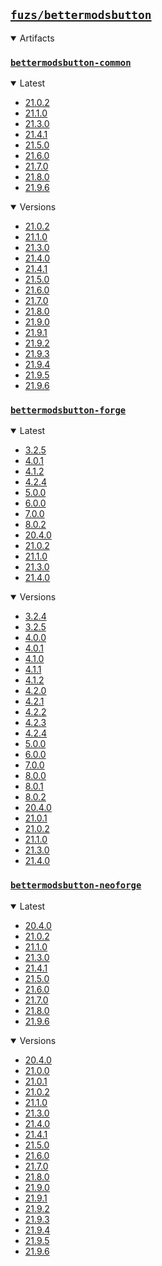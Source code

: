 ## [`fuzs/bettermodsbutton`](.)

<details open>
<summary>Artifacts</summary>

### [`bettermodsbutton-common`](./bettermodsbutton-common)
<details open>
<summary>Latest</summary>

- [21.0.2](./bettermodsbutton-common/21.0.2)
- [21.1.0](./bettermodsbutton-common/21.1.0)
- [21.3.0](./bettermodsbutton-common/21.3.0)
- [21.4.1](./bettermodsbutton-common/21.4.1)
- [21.5.0](./bettermodsbutton-common/21.5.0)
- [21.6.0](./bettermodsbutton-common/21.6.0)
- [21.7.0](./bettermodsbutton-common/21.7.0)
- [21.8.0](./bettermodsbutton-common/21.8.0)
- [21.9.6](./bettermodsbutton-common/21.9.6)
</details>

<details open>
<summary>Versions</summary>

- [21.0.2](./bettermodsbutton-common/21.0.2)
- [21.1.0](./bettermodsbutton-common/21.1.0)
- [21.3.0](./bettermodsbutton-common/21.3.0)
- [21.4.0](./bettermodsbutton-common/21.4.0)
- [21.4.1](./bettermodsbutton-common/21.4.1)
- [21.5.0](./bettermodsbutton-common/21.5.0)
- [21.6.0](./bettermodsbutton-common/21.6.0)
- [21.7.0](./bettermodsbutton-common/21.7.0)
- [21.8.0](./bettermodsbutton-common/21.8.0)
- [21.9.0](./bettermodsbutton-common/21.9.0)
- [21.9.1](./bettermodsbutton-common/21.9.1)
- [21.9.2](./bettermodsbutton-common/21.9.2)
- [21.9.3](./bettermodsbutton-common/21.9.3)
- [21.9.4](./bettermodsbutton-common/21.9.4)
- [21.9.5](./bettermodsbutton-common/21.9.5)
- [21.9.6](./bettermodsbutton-common/21.9.6)
</details>

### [`bettermodsbutton-forge`](./bettermodsbutton-forge)
<details open>
<summary>Latest</summary>

- [3.2.5](./bettermodsbutton-forge/3.2.5)
- [4.0.1](./bettermodsbutton-forge/4.0.1)
- [4.1.2](./bettermodsbutton-forge/4.1.2)
- [4.2.4](./bettermodsbutton-forge/4.2.4)
- [5.0.0](./bettermodsbutton-forge/5.0.0)
- [6.0.0](./bettermodsbutton-forge/6.0.0)
- [7.0.0](./bettermodsbutton-forge/7.0.0)
- [8.0.2](./bettermodsbutton-forge/8.0.2)
- [20.4.0](./bettermodsbutton-forge/20.4.0)
- [21.0.2](./bettermodsbutton-forge/21.0.2)
- [21.1.0](./bettermodsbutton-forge/21.1.0)
- [21.3.0](./bettermodsbutton-forge/21.3.0)
- [21.4.0](./bettermodsbutton-forge/21.4.0)
</details>

<details open>
<summary>Versions</summary>

- [3.2.4](./bettermodsbutton-forge/3.2.4)
- [3.2.5](./bettermodsbutton-forge/3.2.5)
- [4.0.0](./bettermodsbutton-forge/4.0.0)
- [4.0.1](./bettermodsbutton-forge/4.0.1)
- [4.1.0](./bettermodsbutton-forge/4.1.0)
- [4.1.1](./bettermodsbutton-forge/4.1.1)
- [4.1.2](./bettermodsbutton-forge/4.1.2)
- [4.2.0](./bettermodsbutton-forge/4.2.0)
- [4.2.1](./bettermodsbutton-forge/4.2.1)
- [4.2.2](./bettermodsbutton-forge/4.2.2)
- [4.2.3](./bettermodsbutton-forge/4.2.3)
- [4.2.4](./bettermodsbutton-forge/4.2.4)
- [5.0.0](./bettermodsbutton-forge/5.0.0)
- [6.0.0](./bettermodsbutton-forge/6.0.0)
- [7.0.0](./bettermodsbutton-forge/7.0.0)
- [8.0.0](./bettermodsbutton-forge/8.0.0)
- [8.0.1](./bettermodsbutton-forge/8.0.1)
- [8.0.2](./bettermodsbutton-forge/8.0.2)
- [20.4.0](./bettermodsbutton-forge/20.4.0)
- [21.0.1](./bettermodsbutton-forge/21.0.1)
- [21.0.2](./bettermodsbutton-forge/21.0.2)
- [21.1.0](./bettermodsbutton-forge/21.1.0)
- [21.3.0](./bettermodsbutton-forge/21.3.0)
- [21.4.0](./bettermodsbutton-forge/21.4.0)
</details>

### [`bettermodsbutton-neoforge`](./bettermodsbutton-neoforge)
<details open>
<summary>Latest</summary>

- [20.4.0](./bettermodsbutton-neoforge/20.4.0)
- [21.0.2](./bettermodsbutton-neoforge/21.0.2)
- [21.1.0](./bettermodsbutton-neoforge/21.1.0)
- [21.3.0](./bettermodsbutton-neoforge/21.3.0)
- [21.4.1](./bettermodsbutton-neoforge/21.4.1)
- [21.5.0](./bettermodsbutton-neoforge/21.5.0)
- [21.6.0](./bettermodsbutton-neoforge/21.6.0)
- [21.7.0](./bettermodsbutton-neoforge/21.7.0)
- [21.8.0](./bettermodsbutton-neoforge/21.8.0)
- [21.9.6](./bettermodsbutton-neoforge/21.9.6)
</details>

<details open>
<summary>Versions</summary>

- [20.4.0](./bettermodsbutton-neoforge/20.4.0)
- [21.0.0](./bettermodsbutton-neoforge/21.0.0)
- [21.0.1](./bettermodsbutton-neoforge/21.0.1)
- [21.0.2](./bettermodsbutton-neoforge/21.0.2)
- [21.1.0](./bettermodsbutton-neoforge/21.1.0)
- [21.3.0](./bettermodsbutton-neoforge/21.3.0)
- [21.4.0](./bettermodsbutton-neoforge/21.4.0)
- [21.4.1](./bettermodsbutton-neoforge/21.4.1)
- [21.5.0](./bettermodsbutton-neoforge/21.5.0)
- [21.6.0](./bettermodsbutton-neoforge/21.6.0)
- [21.7.0](./bettermodsbutton-neoforge/21.7.0)
- [21.8.0](./bettermodsbutton-neoforge/21.8.0)
- [21.9.0](./bettermodsbutton-neoforge/21.9.0)
- [21.9.1](./bettermodsbutton-neoforge/21.9.1)
- [21.9.2](./bettermodsbutton-neoforge/21.9.2)
- [21.9.3](./bettermodsbutton-neoforge/21.9.3)
- [21.9.4](./bettermodsbutton-neoforge/21.9.4)
- [21.9.5](./bettermodsbutton-neoforge/21.9.5)
- [21.9.6](./bettermodsbutton-neoforge/21.9.6)
</details>

</details>
